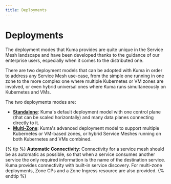 ```yaml
---
title: Deployments
---
```

# Deployments

The deployment modes that Kuma provides are quite unique in the Service Mesh landscape and have been developed thanks to the guidance of our enterprise users, especially when it comes to the distributed one.

There are two deployment models that can be adopted with Kuma in order to address any Service Mesh use-case, from the simple one running in one zone to the more complex one where multiple Kubernetes or VM zones are involved, or even hybrid universal ones where Kuma runs simultaneously on Kubernetes and VMs.

The two deployments modes are:

* [**Standalone**](../deployments/stand-alone): Kuma's default deployment model with one control plane (that can be scaled horizontally) and many data planes connecting directly to it.
* [**Multi-Zone**](../deployments/multi-zone): Kuma's advanced deployment model to support multiple Kubernetes or VM-based zones, or hybrid Service Meshes running on both Kubernetes and VMs combined.

{% tip %}
**Automatic Connectivity**: Connectivity for a service mesh should be as automatic as possible, so that when a service consumes another service the only required information is the name of the destination service. Kuma provides connectivity with built-in service discovery. For multi-zone deployments, Zone CPs and a Zone Ingress resource are also provided.
{% endtip %}
